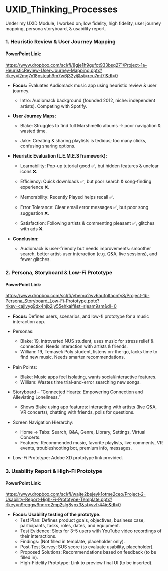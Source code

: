 # UXID_Thinking_Processes
Under my UXID Module, I worked on; low fidelity, high fidelity, user journey mapping, persona storyboard, &amp; usability report.

### 1. Heuristic Review & User Journey Mapping
#### PowerPoint Link:
https://www.dropbox.com/scl/fi/8gje1h9gufot933bsq271/Project-1a-HeuristicReview-User-Journey-Mapping.pptx?rlkey=i2mg7n18psteah9m7w6j32yij&st=rcu7mt7l&dl=0

- **Focus:** Evaluates Audiomack music app using heuristic review & user journey.
  - Intro: Audiomack background (founded 2012, niche: independent artists). Competing with Spotify.

- **User Journey Maps:**
  - Blake: Struggles to find full Marshmello albums → poor navigation & wasted time.

  - Jake: Creating & sharing playlists is tedious; too many clicks, confusing sharing options.

- **Heuristic Evaluation (L.E.M.E.S framework):**

  - Learnability: Pop-up tutorial good ✅, but hidden features & unclear icons ❌.

  - Efficiency: Quick downloads ✅, but poor search & song-finding experience ❌.

  - Memorability: Recently Played helps recall ✅.

  - Error Tolerance: Clear email error messages ✅, but poor song suggestion ❌.

  - Satisfaction: Following artists & commenting pleasant ✅, glitches with ads ❌.

- **Conclusion:**
  - Audiomack is user-friendly but needs improvements: smoother search, better artist-user interaction (e.g. Q&A, live sessions), and fewer glitches.

### 2. Persona, Storyboard & Low-Fi Prototype
#### PowerPoint Link:
https://www.dropbox.com/scl/fi/ybema2wv6aufpltaonfy8/Project-1b-Persona_Storyboard_Low-Fi-Prototype.pptx?rlkey=cajlvyg9dx4hjb2iy55ehkaif&st=rjeam9sm&dl=0

- **Focus:** Defines users, scenarios, and low-fi prototype for a music interaction app.

- Personas:
  - Blake: 19, introverted NUS student, uses music for stress relief & connection. Needs interaction with artists & friends.
  - William: 19, Temasek Poly student, listens on-the-go, lacks time to find new music. Needs smarter recommendations.

- Pain Points:
  - Blake: Music apps feel isolating, wants social/interactive features.
  - William: Wastes time trial-and-error searching new songs.

- Storyboard – “Connected Hearts: Empowering Connection and Alleviating Loneliness.”
  - Shows Blake using app features: interacting with artists (live Q&A, VR concerts), chatting with friends, polls for questions.

- Screen Navigation Hierarchy:
  - Home → Tabs: Search, Q&A, Genre, Library, Settings, Virtual Concerts.
  - Features: Recommended music, favorite playlists, live comments, VR events, troubleshooting bot, premium info, messages.

- Low-Fi Prototype: Adobe XD prototype link provided.


### 3. Usability Report & High-Fi Prototype
#### PowerPoint Link:
https://www.dropbox.com/scl/fi/wajte2bejeyk1otme2ceo/Project-2-Usability-Report-High-Fi-Prototype-Template.pptx?rlkey=n9reqgw9nqrro2mp2slg8vpx3&st=vvfr44io&dl=0


- **Focus: Usability testing of the prototype.**
  - Test Plan: Defines product goals, objectives, business case, participants, tasks, roles, dates, and equipment.
  - Test Evidence: Slots for 3–5 users with YouTube video recordings of their interactions. 
  - Findings: (Not filled in template, placeholder only).
  - Post-Test Survey: SUS score (to evaluate usability, placeholder).
  - Proposed Solutions: Recommendations based on feedback (to be filled in).
  - High-Fidelity Prototype: Link to preview final UI (to be inserted).
